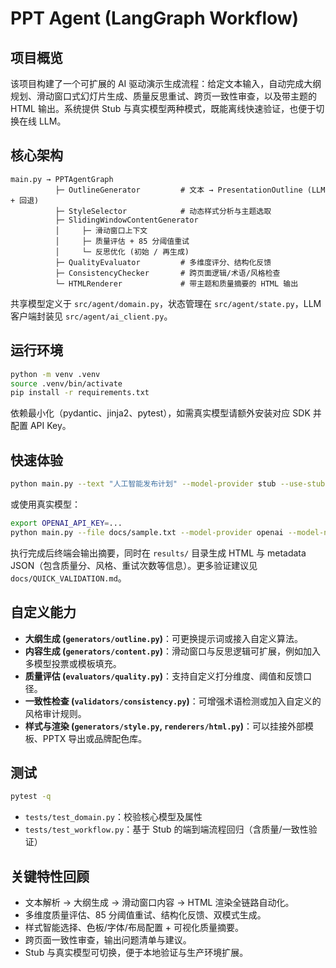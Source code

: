 # PPT Agent (LangGraph Workflow)

## 项目概览
该项目构建了一个可扩展的 AI 驱动演示生成流程：给定文本输入，自动完成大纲规划、滑动窗口式幻灯片生成、质量反思重试、跨页一致性审查，以及带主题的 HTML 输出。系统提供 Stub 与真实模型两种模式，既能离线快速验证，也便于切换在线 LLM。

## 核心架构
```
main.py → PPTAgentGraph
          ├─ OutlineGenerator         # 文本 → PresentationOutline (LLM + 回退)
          ├─ StyleSelector            # 动态样式分析与主题选取
          ├─ SlidingWindowContentGenerator
          │     ├─ 滑动窗口上下文
          │     ├─ 质量评估 + 85 分阈值重试
          │     └─ 反思优化 (初始 / 再生成)
          ├─ QualityEvaluator         # 多维度评分、结构化反馈
          ├─ ConsistencyChecker       # 跨页面逻辑/术语/风格检查
          └─ HTMLRenderer             # 带主题和质量摘要的 HTML 输出
```
共享模型定义于 `src/agent/domain.py`，状态管理在 `src/agent/state.py`，LLM 客户端封装见 `src/agent/ai_client.py`。

## 运行环境
```bash
python -m venv .venv
source .venv/bin/activate
pip install -r requirements.txt
```
依赖最小化（pydantic、jinja2、pytest），如需真实模型请额外安装对应 SDK 并配置 API Key。

## 快速体验
```bash
python main.py --text "人工智能发布计划" --model-provider stub --use-stub
```
或使用真实模型：
```bash
export OPENAI_API_KEY=...
python main.py --file docs/sample.txt --model-provider openai --model-name gpt-4o
```
执行完成后终端会输出摘要，同时在 `results/` 目录生成 HTML 与 metadata JSON（包含质量分、风格、重试次数等信息）。更多验证建议见 `docs/QUICK_VALIDATION.md`。

## 自定义能力
- **大纲生成 (`generators/outline.py`)**：可更换提示词或接入自定义算法。
- **内容生成 (`generators/content.py`)**：滑动窗口与反思逻辑可扩展，例如加入多模型投票或模板填充。
- **质量评估 (`evaluators/quality.py`)**：支持自定义打分维度、阈值和反馈口径。
- **一致性检查 (`validators/consistency.py`)**：可增强术语检测或加入自定义的风格审计规则。
- **样式与渲染 (`generators/style.py`, `renderers/html.py`)**：可以挂接外部模板、PPTX 导出或品牌配色库。

## 测试
```bash
pytest -q
```
- `tests/test_domain.py`：校验核心模型及属性
- `tests/test_workflow.py`：基于 Stub 的端到端流程回归（含质量/一致性验证）

## 关键特性回顾
- 文本解析 → 大纲生成 → 滑动窗口内容 → HTML 渲染全链路自动化。
- 多维度质量评估、85 分阈值重试、结构化反馈、双模式生成。
- 样式智能选择、色板/字体/布局配置 + 可视化质量摘要。
- 跨页面一致性审查，输出问题清单与建议。
- Stub 与真实模型可切换，便于本地验证与生产环境扩展。
